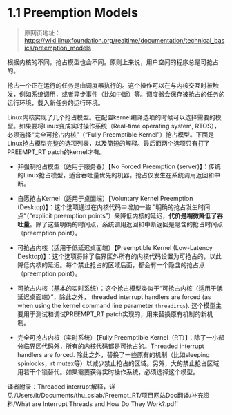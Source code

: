 # 1.1 Preemption Models

> 原网页地址：https://wiki.linuxfoundation.org/realtime/documentation/technical_basics/preemption_models

根据内核的不同，抢占模型也会不同。原则上来说，用户空间的程序总是可抢占的。

<!-- The various preemption models are kernel specific. In principle, user space programs are always preemptible. -->

抢占一个正在运行的任务是由调度器执行的。这个操作可以在与内核交互时被触发，例如系统调用，或者异步事件（比如中断）等。调度器会保存被抢占的任务的运行环境，载入新任务的运行环境。

<!-- Preemption of a running task is performed by the scheduler. This action can be triggered by a kernel interaction like a system call or an asynchronous event like an interrupt. The scheduler saves the context of the preempted task and restores the context of the new task. -->

Linux内核实现了几个抢占模型。在配置kernel编译选项的时候可以选择需要的模型。如果要将Linux变成实时操作系统（Real-time operating system, RTOS），必须选择“完全可抢占内核”（“Fully Preemptible Kernel”）抢占模型。下面是Linux抢占模型完整的选项列表，以及简短的解释。最后面两个选项只有打了PREEMPT_RT patch的kernel才有。

<!-- The Linux kernel implements several preemption models. The desired model is selected at build time of the kernel. The “Fully Preemptible Kernel” preemption model must be selected to obtain Linux as an RTOS. For the sake of completeness a list and a short explanation of the existing Linux preemption models is given. The last two entries are available only with the PREEMPT_RT patch. -->

* 非强制抢占模型（适用于服务器）【No Forced Preemption (server)】：传统的Linux抢占模型，适合吞吐量优先的机器。抢占仅发生在系统调用返回和中断。

<!--* No Forced Preemption (server): *The traditional Linux preemption model, geared towards throughput 1)*. System call returns and interrupts are the only preemption points. -->

* 自愿抢占Kernel（适用于桌面端）【Voluntary Kernel Preemption (Desktop)】：这个选项通过在内核代码中增加一些 ”明确的抢占发生时间点“（“explicit preemption points”）来降低内核的延迟，**代价是稍微降低了吞吐量**。除了这些明确的时间点，系统调用返回和中断返回是隐含的抢占时间点（preemption point）。

<!--* Voluntary Kernel Preemption (Desktop): *This option reduces the latency of the kernel by adding more “explicit preemption points” to the kernel code [. . . ] at the cost of slightly lower throughput 2)*. In addition to explicit preemption points, system call returns and interrupt returns are implicit preemption points. -->

* 可抢占内核（适用于低延迟桌面端）【Preemptible Kernel (Low-Latency Desktop)】：这个选项将除了临界区外所有的内核代码设置为可抢占的，以此降低内核的延迟。每个禁止抢占的区域后面，都会有一个隐含的抢占点（preemption point）。

<!--* Preemptible Kernel (Low-Latency Desktop): *This option reduces the latency of the kernel by making all kernel code (that is not executing in a critical section) preemptible 3)*. An implicit preemption point is located after each preemption disable section.-->

* 可抢占内核（基本的实时系统）：这个抢占模型类似于“可抢占内核（适用于低延迟桌面端）”，除此之外， threaded interrupt handlers are forced (as when using the kernel command line parameter `threadirqs`). 这个模型主要用于测试和调试PREEMPT_RT patch实现的，用来替换原有机制的新机制。

<!--* Preemptible Kernel (Basic RT): This preemption model resembles the “Preemptible Kernel (Low-Latency Desktop)” model. Besides the properties mentioned above, threaded interrupt handlers are forced (as when using the kernel command line parameter `threadirqs`). This model is mainly used for testing and debugging of substitution mechanisms implemented by the PREEMPT_RT patch.-->

* 完全可抢占内核（实时系统）【Fully Preemptible Kernel（RT）】：除了一小部分临界区代码外，所有的内核代码都是可抢占的。Threaded interrupt handlers are forced. 除此之外，替换了一些原有的机制（比如sleeping spinlocks，rt mutex等）以减少禁止抢占的区域。另外，大的禁止抢占区域用若干个锁替代。如果需要获得实时操作系统，必须选择这个模型。

<!--* Fully Preemptible Kernel (RT): All kernel code is preemptible except for a few selected critical sections. Threaded interrupt handlers are forced. Furthermore several substitution mechanisms like sleeping spinlocks and rt_mutex are implemented to reduce preemption disabled sections. Additionally, large preemption disabled sections are substituted by separate locking constructs. This preemption model has to be selected in order to obtain real-time behavior.-->

译者附录：Threaded interrupt解释，详见‘/Users/lt/Documents/thu_oslab/Preempt_RT/项目网站Doc翻译/补充资料/What are Interrupt Threads and How Do They Work?.pdf’



